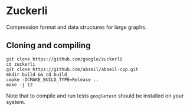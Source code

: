 # Zuckerli
Compression format and data structures for large graphs.

## Cloning and compiling

``` shell
git clone https://github.com/google/zuckerli
cd zuckerli
git clone https://github.com/abseil/abseil-cpp.git
mkdir build && cd build
cmake -DCMAKE_BUILD_TYPE=Release ..
make -j 12
```

Note that to compile and run tests `googletest` should be installed on your
system.
